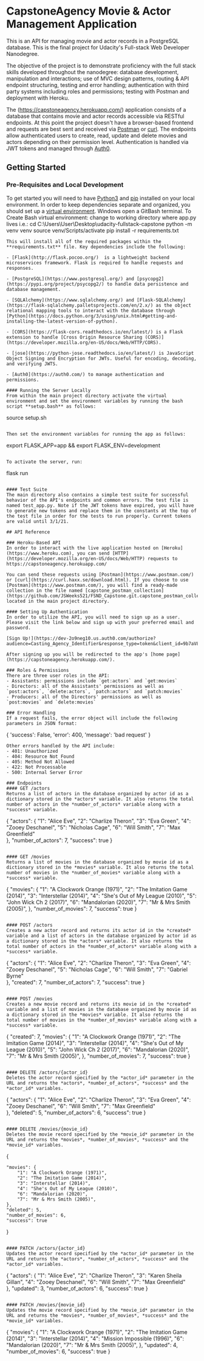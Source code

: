 # CapstoneAgency Movie & Actor Management Application
This is an API for managing movie and actor records in a PostgreSQL database. This is the final project for Udacity's Full-stack Web Developer Nanodegree.

The objective of the project is to demonstrate proficiency with the full stack skills developed throughout the nanodegree: database development, manipulation and interactions; use of MVC design patterns, routing & API endpoint structuring, testing and error handling; authentication with third party systems including roles and permissions; testing with Postman and deployment with Heroku.

The (https://capstoneagency.herokuapp.com/) application consists of a database that contains movie and actor records accessible via RESTful endpoints.  At this point the project doesn't have a browser-based frontend and requests are best sent and received via [Postman](https://www.postman.com/) or [curl](https://curl.haxx.se/download.html). The endpoints allow authenticated users to create, read, update and delete movies and actors depending on their permission level. Authentication is handled via JWT tokens and managed through [Auth0](https://auth0.com/).

## Getting Started

### Pre-Requisites and Local Development
To get started you will need to have [Python3](https://docs.python.org/3/using/unix.html#getting-and-installing-the-latest-version-of-python) and [pip](https://pypi.org/project/pip/) installed on your local environment. In order to keep dependencies separate and organized, you should set up a [virtual environment](https://packaging.python.org/guides/installing-using-pip-and-virtual-environments/).
Windows open a GitBash terminal.
 To Create Bash virtual environment:
    change to working directory where app.py lives i.e.:
        cd C:\Users\User\Desktop\udacity-fullstack-capstone
        python -m venv venv
        source venv/Scripts/activate
        pip install -r requirements.txt
```
This will install all of the required packages within the **requirements.txt** file. Key dependencies include the following:

- [Flask](http://flask.pocoo.org/)  is a lightweight backend microservices framework. Flask is required to handle requests and responses.

- [PostgreSQL](https://www.postgresql.org/) and [psycopg2](https://pypi.org/project/psycopg2/) to handle data persistence and database management.

- [SQLAlchemy](https://www.sqlalchemy.org/) and [Flask-SQLAlchemy](https://flask-sqlalchemy.palletsprojects.com/en/2.x/) as the object relational mapping tools to interact with the database through [Python](https://docs.python.org/3/using/unix.html#getting-and-installing-the-latest-version-of-python).

- [CORS](https://flask-cors.readthedocs.io/en/latest/) is a Flask extension to handle [Cross Origin Resource Sharing (CORS)](https://developer.mozilla.org/en-US/docs/Web/HTTP/CORS).

- [jose](https://python-jose.readthedocs.io/en/latest/) is JavaScript Object Signing and Encryption for JWTs. Useful for encoding, decoding, and verifying JWTS.

- [Auth0](https://auth0.com/) to manage authentication and permissions.

#### Running the Server Locally
From within the main project directory activate the virtual environment and set the environment variables by running the bash script **setup.bash** as follows:

```
source setup.sh
```

Then set the environment variables for running the app as follows:

```
export FLASK_APP=app && export FLASK_ENV=development
```

To activate the server, run:

```
flask run
```

#### Test Suite
The main directory also contains a simple test suite for successful behavior of the API's endpoints and common errors. The test file is named test_app.py. Note if the JWT tokens have expired, you will have to generate new tokens and replace them in the constants at the top of the test file in order for the tests to run properly. Current tokens are valid until 3/1/21.

## API Reference

### Heroku-Based API
In order to interact with the live application hosted on [Heroku](https://www.heroku.com), you can send [HTTP](https://developer.mozilla.org/en-US/docs/Web/HTTP) requests to https://capstoneagency.herokuapp.com/

You can send these requests using [Postman](https://www.postman.com/) or [curl](https://curl.haxx.se/download.html). If you choose to use [Postman](https://www.postman.com/), you will find a ready-made collection in the file named [capstone_postman_collection](https://github.com/JSWeeks521/FSND_Capstone.git.capstone_postman_collection.json) located in the main project directory.

#### Setting Up Authentication
In order to utilize the API, you will need to sign up as a user. Please visit the link below and sign up with your preferred email and password.

[Sign Up!](https://dev-2o9neg10.us.auth0.com/authorize?audience=Casting_Agency_Identifier&response_type=token&client_id=9b7aV89m7yRZMGUVaKjOdgbAcs12b5ZG&redirect_uri=http://127.0.0.1:5000)

After signing up you will be redirected to the app's [home page](https://capstoneagency.herokuapp.com/).

### Roles & Permissions
There are three user roles in the API:
- Assistants: permissions include `get:actors` and `get:movies`
- Directors: all of the Assistants' permissions as well as `post:actors`, `delete:actors`, `patch:actors` and `patch:movies`
- Producers: all of the Directors' permissions as well as `post:movies` and `delete:movies`

### Error Handling
If a request fails, the error object will include the following parameters in JSON format:
```
{
  'success': False,
  'error': 400,
  'message': 'bad request'
}
```
Other errors handled by the API include:
- 401: Unauthorized
- 404: Resource Not Found
- 405: Method Not Allowed
- 422: Not Processable
- 500: Internal Server Error

### Endpoints
#### GET /actors
Returns a list of actors in the database organized by actor id as a dictionary stored in the *actors* variable. It also returns the total number of actors in the *number_of_actors* variable along with a *success* variable.
```
{
    "actors": {
        "1": "Alice Eve",
        "2": "Charlize Theron",
        "3": "Eva Green",
        "4": "Zooey Deschanel",
        "5": "Nicholas Cage",
        "6": "Will Smith",
        "7": "Max Greenfield"   
    },
    "number_of_actors": 7,
    "success": true
}
```

#### GET /movies
Returns a list of movies in the database organized by movie id as a dictionary stored in the *movies* variable. It also returns the total number of movies in the *number_of_movies* variable along with a *success* variable.
```
{
    "movies": {
        "1": "A Clockwork Orange (1971)",
        "2": "The Imitation Game (2014)",
        "3": "Interstellar (2014)",
        "4": "She's Out of My League (2010)",
        "5": "John Wick Ch 2 (2017)",
        "6": "Mandalorian (2020)",
        "7": "Mr & Mrs Smith (2005)",
    },
    "number_of_movies": 7,
    "success": true
}
```

#### POST /actors
Creates a new actor record and returns its actor id in the *created* variable and a list of actors in the database organized by actor id as a dictionary stored in the *actors* variable. It also returns the total number of actors in the *number_of_actors* variable along with a *success* variable.
```
{
    "actors": {
        "1": "Alice Eve",
        "2": "Charlize Theron",
        "3": "Eva Green",
        "4": "Zooey Deschanel",
        "5": "Nicholas Cage",
        "6": "Will Smith",
        "7": "Gabriel Byrne"   
    },
    "created": 7,
    "number_of_actors": 7,
    "success": true
}
```

#### POST /movies
Creates a new movie record and returns its movie id in the *created* variable and a list of movies in the database organized by movie id as a dictionary stored in the *movies* variable. It also returns the total number of movies in the *number_of_movies* variable along with a *success* variable.
```
{
    "created": 7,
    "movies": {
        "1": "A Clockwork Orange (1971)",
        "2": "The Imitation Game (2014)",
        "3": "Interstellar (2014)",
        "4": "She's Out of My League (2010)",
        "5": "John Wick Ch 2 (2017)",
        "6": "Mandalorian (2020)",
        "7": "Mr & Mrs Smith (2005)",
    },
    "number_of_movies": 7,
    "success": true
}
```

#### DELETE /actors/{actor_id}
Deletes the actor record specified by the *actor_id* parameter in the URL and returns the *actors*, *number_of_actors*, *success* and the *actor_id* variables.
```
{
    "actors": {
        "1": "Alice Eve",
        "2": "Charlize Theron",
        "3": "Eva Green",
        "4": "Zooey Deschanel",
        "6": "Will Smith",
        "7": "Max Greenfield"   
    },
    "deleted": 5,
    "number_of_actors": 6,
    "success": true
}
```

#### DELETE /movies/{movie_id}
Deletes the movie record specified by the *movie_id* parameter in the URL and returns the *movies*, *number_of_movies*, *success* and the *movie_id* variables.
```
{

    "movies": {
        "1": "A Clockwork Orange (1971)",
        "2": "The Imitation Game (2014)",
        "3": "Interstellar (2014)",
        "4": "She's Out of My League (2010)",
        "6": "Mandalorian (2020)",
        "7": "Mr & Mrs Smith (2005)",
    },
    "deleted": 5,
    "number_of_movies": 6,
    "success": true
}
```

#### PATCH /actors/{actor_id}
Updates the actor record specified by the *actor_id* parameter in the URL and returns the *actors*, *number_of_actors*, *success* and the *actor_id* variables.
```
{
    "actors": {
        "1": "Alice Eve",
        "2": "Charlize Theron",
        "3": "Karen Sheila Gillan",
        "4": "Zooey Deschanel",
        "6": "Will Smith",
        "7": "Max Greenfield"   
    },
    "updated": 3,
    "number_of_actors": 6,
    "success": true
}
```

#### PATCH /movies/{movie_id}
Updates the movie record specified by the *movie_id* parameter in the URL and returns the *movies*, *number_of_movies*, *success* and the *movie_id* variables.
```
{
    "movies": {
        "1": "A Clockwork Orange (1971)",
        "2": "The Imitation Game (2014)",
        "3": "Interstellar (2014)",
        "4": "Mission Impossible (1996)",
        "6": "Mandalorian (2020)",
        "7": "Mr & Mrs Smith (2005)",
    },
    "updated": 4,
    "number_of_movies": 6,
    "success": true
}
```
